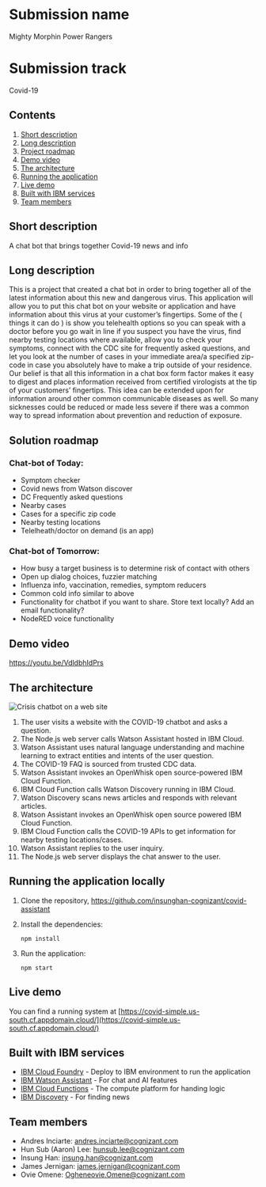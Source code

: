 # Submission name

Mighty Morphin Power Rangers

# Submission track 

Covid-19

## Contents

1. [Short description](#short-description)
1. [Long description](#long-description)
1. [Project roadmap](#project-roadmap)
1. [Demo video](#demo-video)
1. [The architecture](#the-architecture)
1. [Running the application](#running-the-application)
1. [Live demo](#live-demo)
1. [Built with IBM services](#built-with-ibm)
1. [Team members](#team-members)

## Short description

A chat bot that brings together Covid-19 news and info

## Long description

This is a project that created a chat bot in order to bring together all of the latest information about this new and dangerous virus. This application will allow you to put this chat bot on your website or application and have information about this virus at your customer’s fingertips. Some of the ( things it can do ) is show you telehealth options so you can speak with a doctor before you go wait in line if you suspect you have the virus, find nearby testing locations where available, allow you to check your symptoms, connect with the CDC site for frequently asked questions, and let you look at the number of cases in your immediate area/a specified zip-code in case you absolutely have to make a trip outside of your residence. Our belief is that all this information in a chat box form factor makes it easy to digest and places information received from certified virologists at the tip of your customers’ fingertips. This idea can be extended upon for information around other common communicable diseases as well. So many sicknesses could be reduced or made less severe if there was a common way to spread information about prevention and reduction of exposure.

## Solution roadmap

### Chat-bot of Today:

* Symptom checker
* Covid news from Watson discover
* DC Frequently asked questions
* Nearby cases
* Cases for a specific zip code
* Nearby testing locations
* Telelheath/doctor on demand (is an app)

### Chat-bot of Tomorrow:

* How busy a target business is to determine risk of contact with others
* Open up dialog choices, fuzzier matching
* Influenza info, vaccination, remedies, symptom reducers
* Common cold info similar to above
* Functionality for chatbot if you want to share. Store text locally? Add an email functionality?
* NodeRED voice functionality

## Demo video

https://youtu.be/VdldbhIdPrs

## The architecture

![Crisis chatbot on a web site](https://developer.ibm.com/callforcode/img/Crisis-Chatbot-on-a-web-site.png)

1. The user visits a website with the COVID-19 chatbot and asks a question.
2. The Node.js web server calls Watson Assistant hosted in IBM Cloud.
3. Watson Assistant uses natural language understanding and machine learning to extract entities and intents of the user question.
4. The COVID-19 FAQ is sourced from trusted CDC data.
5. Watson Assistant invokes an OpenWhisk open source-powered IBM Cloud Function.
6. IBM Cloud Function calls Watson Discovery running in IBM Cloud.
7. Watson Discovery scans news articles and responds with relevant articles.
8. Watson Assistant invokes an OpenWhisk open source powered IBM Cloud Function.
9. IBM Cloud Function calls the COVID-19 APIs to get information for nearby testing locations/cases.
10. Watson Assistant replies to the user inquiry.
11. The Node.js web server displays the chat answer to the user.

## Running the application locally

1. Clone the repository, https://github.com/insunghan-cognizant/covid-assistant

1. Install the dependencies:

    ```
    npm install
    ```

1. Run the application:

    ```
    npm start
    ```

## Live demo

You can find a running system at [https://covid-simple.us-south.cf.appdomain.cloud/](https://covid-simple.us-south.cf.appdomain.cloud/)

## Built with IBM services

* [IBM Cloud Foundry](https://cloud.ibm.com/catalog?search=cloud%20foundry#search_results) - Deploy to IBM environment to run the application
* [IBM Watson Assistant](https://cloud.ibm.com/catalog/services/watson-assistant?location=eu-gb) - For chat and AI features
* [IBM Cloud Functions](https://cloud.ibm.com/functions/) - The compute platform for handing logic
* [IBM Discovery](https://cloud.ibm.com/catalog/services/discovery?location=eu-gb) - For finding news

## Team members
* Andres Inciarte: andres.inciarte@cognizant.com
* Hun Sub (Aaron) Lee: hunsub.lee@cognizant.com
* Insung Han: insung.han@cognizant.com
* James Jernigan: james.jernigan@cognizant.com
* Ovie Omene: Ogheneovie.Omene@cognizant.com
